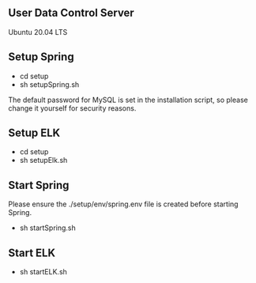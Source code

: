 ## User Data Control Server
Ubuntu 20.04 LTS

## Setup Spring
* cd setup
* sh setupSpring.sh

The default password for MySQL is set in the installation script, so please change it yourself for security reasons.

## Setup ELK
* cd setup
* sh setupElk.sh

## Start Spring
Please ensure the ./setup/env/spring.env file is created before starting Spring.
* sh startSpring.sh

## Start ELK
* sh startELK.sh